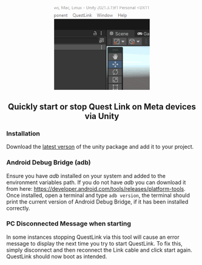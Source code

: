 <div align="center">
    <img  width="50%" src="images/example.gif">
</div>

<h2 align="center">Quickly start or stop Quest Link on Meta devices via Unity</h2>

### Installation

Download the [latest verson](https://github.com/jemmec/quest-link-automation/releases/latest) of the unity package and add it to your project.

### Android Debug Bridge (adb)

Ensure you have *adb* installed on your system and added to the environment variables path. If you do not have *adb* you can download it from here: https://developer.android.com/tools/releases/platform-tools. Once installed, open a terminal and type `adb version`, the terminal should print the current version of Android Debug Bridge, if it has been installed correctly.

### PC Disconnected Message when starting

In some instances stopping QuestLink via this tool will cause an error message to display the next time you try to start QuestLink. To fix this, simply disconnect and then reconnect the Link cable and click start again. QuestLink should now boot as intended. 